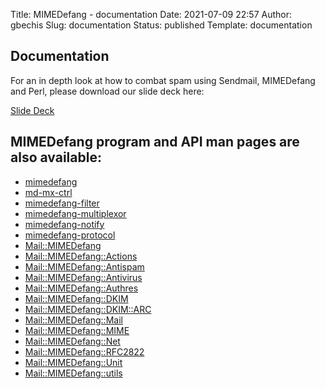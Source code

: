 Title: MIMEDefang - documentation
Date: 2021-07-09 22:57
Author: gbechis
Slug: documentation
Status: published
Template: documentation

## Documentation

For an in depth look at how to combat spam using Sendmail, MIMEDefang and Perl, please download our slide deck here: 

[Slide Deck  
](https://mcgrail.com/downloads/The%20Perl%20Conference%202019%20-%20%20Fighting%20Spam%20with%20Perl%20using%20Apache%20SpamAssassin%20&%20MIMEDefang%20.pdf)

## MIMEDefang program and API man pages are also available:  

- [mimedefang](man_mimedefang.html)  
- [md-mx-ctrl](man_md-mx-ctrl.html)  
- [mimedefang-filter](man_mimedefang-filter.html)  
- [mimedefang-multiplexor](man_mimedefang-multiplexor.html)  
- [mimedefang-notify](man_mimedefang-notify.html)  
- [mimedefang-protocol](man_mimedefang-protocol.html)  
- [Mail::MIMEDefang](man_Mail::MIMEDefang.html)  
- [Mail::MIMEDefang::Actions](man_Mail::MIMEDefang::Actions.html)  
- [Mail::MIMEDefang::Antispam](man_Mail::MIMEDefang::Antispam.html)  
- [Mail::MIMEDefang::Antivirus](man_Mail::MIMEDefang::Antivirus.html)  
- [Mail::MIMEDefang::Authres](man_Mail::MIMEDefang::Authres.html)  
- [Mail::MIMEDefang::DKIM](man_Mail::MIMEDefang::DKIM.html)  
- [Mail::MIMEDefang::DKIM::ARC](man_Mail::MIMEDefang::DKIM::ARC.html)  
- [Mail::MIMEDefang::Mail](man_Mail::MIMEDefang::Mail.html)  
- [Mail::MIMEDefang::MIME](man_Mail::MIMEDefang::MIME.html)  
- [Mail::MIMEDefang::Net](man_Mail::MIMEDefang::Net.html)  
- [Mail::MIMEDefang::RFC2822](man_Mail::MIMEDefang::RFC2822.html)  
- [Mail::MIMEDefang::Unit](man_Mail::MIMEDefang::Unit.html)  
- [Mail::MIMEDefang::utils](man_Mail::MIMEDefang::Utils.html)  
